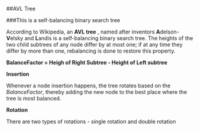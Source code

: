 ##AVL Tree

###This is a self-balancing binary search tree

According to Wikipedia, an **AVL tree** , named after inventors **A**delson-**V**elsky and **L**andis is a self-balancing binary search tree. The heights of the two child subtrees of any node differ by at most one; if at any time they differ by more than one, rebalancing is done to restore this property. 



__BalanceFactor = Heigh of Right Subtree - Height of Left subtree__

__Insertion__

Whenever a node insertion happens, the tree rotates based on the _BalanceFactor_, thereby adding the new node to the best place where the tree is most balanced. 



__Rotation__

There are two types of rotations - single rotation and double rotation 